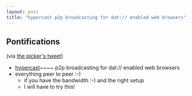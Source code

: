 ```yaml
---
layout: post
title: "hypercast p2p broadcasting for dat:// enabled web browsers"
---
```


## Pontifications

(via [the picker's tweet](https://twitter.com/jimpick/status/954578683838132224))

* [hypercast](https://github.com/louiscenter/hypercast)~~~~ p2p broadcasting for dat:// enabled web browsers
* everything peer to peer :-)
    * if you have the bandwidth :-) and the right setup
    * I will have to try this!